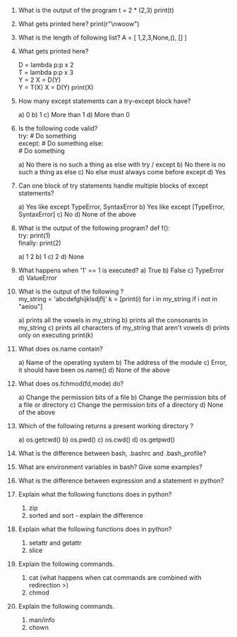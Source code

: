 1. What is the output of the program 
	t = 2 * (2,3)
	print(t)

2. What gets printed here? 
	print(r"\nwoow")

3. What is the length of following list?
	A = [ 1,2,3,None,(), [] ]

4. What gets printed here?

	D = lambda p:p x 2                                                           
	T = lambda p:p x 3                                                         
	Y = 2                                                                      	   X = D(Y)  
	Y = T(X)                                                                    	    X = D(Y)
	print(X)

5. How many except statements can a try-except block have?

	a) 0
	b) 1
	c) More than 1
	d) More than 0

6. Is the following code valid?                                   
	try:                                                                        		# Do something                                                    
	except:
		# Do something
	else:    
		# Do something

	a) No there is no such a thing as else with try / except
	b) No there is no such a thing as else
	c) No else must always come before except
	d) Yes

7. Can one block of try statements handle multiple blocks of except statements?

	a) Yes like except TypeError, SyntaxError
	b) Yes like except [TypeError, SyntaxError]
	c) No
	d) None of the above

8. What is the output of the following program? 
	def f():                                                                         
		try:                                                                     	print(1)                                                     
		finally:                                                                 	print(2)

	a) 1 2
	b) 1
	c) 2
	d) None

9. What happens when '1' == 1 is executed?
	a) True
	b) False
	c) TypeError
	d) ValueError

10. What is the output of the following ?                  
	my_string = 'abcdefghijklsdjflj'
	k = [print(i) for i in my_string if i not in "aeiou"]

	a) prints all the vowels in my_string
	b) prints all the consonants in my_string
	c) prints all characters of my_string that aren't vowels
	d) prints only on executing print(k)

11. What does os.name contain?
	
	a) Name of the operating system
	b) The address of the module
	c) Error, it should have been os.name()
	d) None of the above


12. What does os.fchmod(fd,mode) do?
	
	a) Change the permission bits of a file
	b) Change the permission bits of a file or directory
	c) Change the permission bits of a directory
	d) None of the above

13. Which of the following returns a present working directory ?
	
	a) os.getcwd()
	b) os.pwd()
	c) os.cwd()
	d) os.getpwd()

14. What is the difference between bash, .bashrc and .bash_profile?

15. What are environment variables in bash? Give some examples?

16. What is the difference between expression and a statement in python?

17. Explain what the following functions does in python?  
	1. zip     
	2. sorted and sort - explain the difference   

18. Explain what the following functions does in python?
	1. setattr and getattr                                                 
	2. slice

19. Explain the following commands.                    
	1. cat (what happens when cat commands are combined with redirection >)  
	2. chmod

20. Explain the following commands.  	                                                      
	1. man/info     
	2. chown
